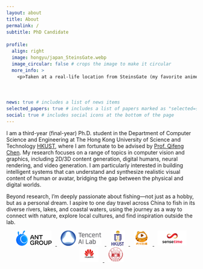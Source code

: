 ```yaml
---
layout: about
title: About
permalink: /
subtitle: PhD Candidate

profile:
  align: right
  image: hongyu/japan_SteinsGate.webp
  image_circular: false # crops the image to make it circular
  more_info: >
    <p>Taken at a real-life location from SteinsGate (my favorite anime).</p>

 

news: true # includes a list of news items
selected_papers: true # includes a list of papers marked as "selected={true}"
social: true # includes social icons at the bottom of the page
---
```

I am a third-year (final-year) Ph.D. student in the Department of Computer Science and Engineering at The Hong Kong University of Science and Technology [HKUST](https://hkust.edu.hk/), where I am fortunate to be advised by [Prof. Qifeng Chen](https://cqf.io/).
My research focuses on a range of topics in computer vision and graphics, including 2D/3D content generation, digital humans, neural rendering, and video generation. I am particularly interested in building intelligent systems that can understand and synthesize realistic visual content of human or avatar, bridging the gap between the physical and digital worlds.

Beyond research, I’m deeply passionate about fishing—not just as a hobby, but as a personal dream. I aspire to one day travel across China to fish in its diverse rivers, lakes, and coastal waters, using the journey as a way to connect with nature, explore local cultures, and find inspiration outside the lab.

<p align="center">
  <a href="https://www.antgroup.com/en" target="_blank">
    <img src="../assets/img/hongyu/antgroup.png" alt="AntGroup" height="40" style="margin: 0 10px;">
  </a>
  <a href="https://ailab.tencent.com/ailab/en/index/" target="_blank">
    <img src="../assets/img/hongyu/tencent.png" alt="Tencent" height="40" style="margin: 0 10px;">
  </a>
  <a href="https://hkust.edu.hk/" target="_blank">
    <img src="../assets/img/hongyu/hkust.png" alt="HKUST" height="40" style="margin: 0 10px;">
  </a>
  <a href="https://ir.huya.com/" target="_blank">
    <img src="../assets/img/hongyu/huya.png" alt="huya" height="40" style="margin: 0 10px;">
  </a>
  <a href="https://www.sensetime.com/en" target="_blank">
    <img src="../assets/img/hongyu/sensetime2.png" alt="sensetime" height="40" style="margin: 0 10px;">
  </a>
  <a href="https://www.huawei.com/en/" target="_blank">
    <img src="../assets/img/hongyu/huawei.png" alt="huawei" height="40" style="margin: 0 10px;">
  </a>
    <a href="https://www-en.hnu.edu.cn/" target="_blank">
    <img src="../assets/img/hongyu/hnu.png" alt="hnu" height="40" style="margin: 0 10px;">
  </a>
</p>


